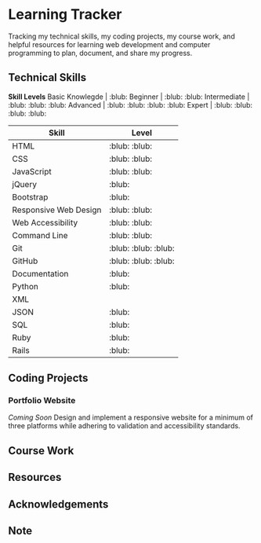 # Learning Tracker

Tracking my technical skills, my coding projects, my course work, and helpful resources for learning web development and computer programming to plan, document, and share my progress.

## Technical Skills

**Skill Levels**
Basic Knowlegde | :blub:
Beginner        | :blub: :blub:
Intermediate    | :blub: :blub: :blub:
Advanced        | :blub: :blub: :blub: :blub:
Expert          | :blub: :blub: :blub: :blub:

Skill | Level
--- | ---
HTML | :blub: :blub:
CSS | :blub: :blub:
JavaScript | :blub: :blub:
jQuery | :blub:
Bootstrap | :blub:
Responsive Web Design | :blub: :blub:
Web Accessibility | :blub: :blub:
Command Line | :blub: :blub:
Git | :blub: :blub: :blub:
GitHub | :blub: :blub: :blub:
Documentation | :blub:
Python | :blub:
XML | 
JSON | :blub:
SQL | :blub:
Ruby | :blub:
Rails | :blub:

## Coding Projects

### Portfolio Website
*Coming Soon*
Design and implement a responsive website for a minimum of three platforms while adhering to validation and accessibility standards.

## Course Work

## Resources

## Acknowledgements 

## Note
